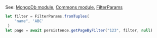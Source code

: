 
See: [MongoDb module](../../../toolkit_api/node/mongodb), [Commons module](../../../toolkit_api/node/commons), [FilterParams](../../../toolkit_api/node/commons/data/filter_params/)

```typescript
let filter = FilterParams.fromTuples(
    "name", 'ABC'
 )
let page = await persistence.getPageByFilter("123", filter, null)


```

